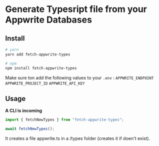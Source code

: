 # Generate Typesript file from your Appwrite Databases 

## Install
```bash
# yarn
yarn add fetch-appwrite-types

# npm
npm install fetch-appwrite-types
```

Make sure ton add the following values to your ```.env``` :
```APPWRITE_ENDPOINT```
```APPWRITE_PROJECT_ID```
```APPWRITE_API_KEY```

## Usage

**A CLI is incoming**

```javascript
import { fetchNewTypes } from "fetch-appwrite-types";

await fetchNewTypes();
```

It creates a file appwrite.ts in a /types folder (creates it if doen't exist).